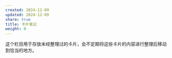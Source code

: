 ```yaml
---
created: 2024-12-09
updated: 2024-12-09
share: true
title: 卡片笔记
weight: 0
---
```


这个栏目用于存放未经整理过的卡片，会不定期将这些卡片的内容进行整理后移动到恰当的地方。